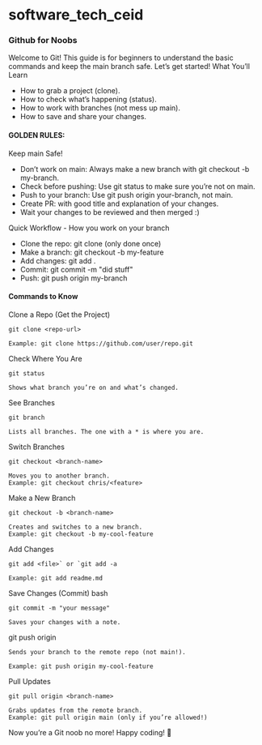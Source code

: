 # software_tech_ceid


### Github for Noobs

Welcome to Git! This guide is for beginners to understand the basic commands and keep the main branch safe. Let’s get started!
What You’ll Learn
  - How to grab a project (clone).
  - How to check what’s happening (status).
  - How to work with branches (not mess up main).
  - How to save and share your changes.

#### GOLDEN RULES:
Keep main Safe!
   - Don’t work on main: Always make a new branch with git checkout -b my-branch.
   - Check before pushing: Use git status to make sure you’re not on main.
   - Push to your branch: Use git push origin your-branch, not main.
   - Create PR: with good title and explanation of your changes.
   - Wait your changes to be reviewed and then merged :)

Quick Workflow - How you work on your branch
  - Clone the repo: git clone <url> (only done once)
  - Make a branch: git checkout -b my-feature
  - Add changes: git add .
  - Commit: git commit -m "did stuff"
  - Push: git push origin my-branch


#### Commands to Know
Clone a Repo (Get the Project)

    git clone <repo-url>

    Example: git clone https://github.com/user/repo.git

Check Where You Are
    
    git status

    Shows what branch you’re on and what’s changed.

See Branches
  
    git branch

    Lists all branches. The one with a * is where you are.

Switch Branches
  
    git checkout <branch-name>

    Moves you to another branch.
    Example: git checkout chris/<feature>

Make a New Branch
    
    git checkout -b <branch-name>

    Creates and switches to a new branch.
    Example: git checkout -b my-cool-feature

Add Changes
    
    git add <file>` or `git add -a

    Example: git add readme.md 

Save Changes (Commit) bash
    
    git commit -m "your message" 
  
    Saves your changes with a note.

git push origin <branch-name>
    
    Sends your branch to the remote repo (not main!).
  
    Example: git push origin my-cool-feature

Pull Updates
  
    git pull origin <branch-name>

    Grabs updates from the remote branch.
    Example: git pull origin main (only if you’re allowed!)

Now you’re a Git noob no more! Happy coding! 🚀

